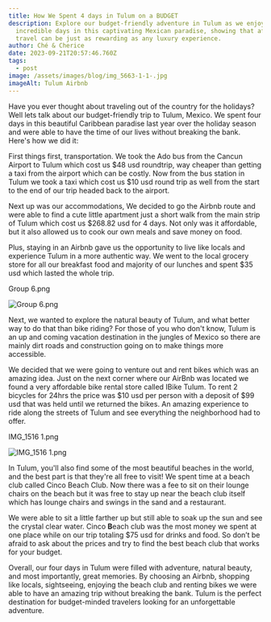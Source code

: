 ```yaml
---
title: How We Spent 4 days in Tulum on a BUDGET
description: Explore our budget-friendly adventure in Tulum as we enjoyed four
  incredible days in this captivating Mexican paradise, showing that affordable
  travel can be just as rewarding as any luxury experience.
author: Ché & Cherice
date: 2023-09-21T20:57:46.760Z
tags:
  - post
image: /assets/images/blog/img_5663-1-1-.jpg
imageAlt: Tulum Airbnb
---
```

Have you ever thought about traveling out of the country for the holidays? Well lets talk about our budget-friendly trip to Tulum, Mexico. We spent four days in this beautiful Caribbean paradise last year over the holiday season and were able to have the time of our lives without breaking the bank. Here's how we did it:

First things first, transportation. We took the Ado bus from the Cancun Airport to Tulum which cost us $48 usd roundtrip, way cheaper than getting a taxi from the airport which can be costly. Now from the bus station in Tulum we took a taxi which cost us $10 usd round trip as well from the start to the end of our trip headed back to the airport.

Next up was our accommodations, We decided to go the Airbnb route and were able to find a cute little apartment just a short walk from the main strip of Tulum which cost us $268.82 usd for 4 days. Not only was it affordable, but it also allowed us to cook our own meals and save money on food.

Plus, staying in an Airbnb gave us the opportunity to live like locals and experience Tulum in a more authentic way. We went to the local grocery store for all our breakfast food and majority of our lunches and spent $35 usd which lasted the whole trip.

Group 6.png

![Group 6.png](https://cdn.sanity.io/images/amjqlrk4/production/47873e2af1436b6395bc2fd8a54731de9fa476fe-1232x502.png?rect=240,0,753,502&w=600&h=400&fit=fillmax&dpr=2)

Next, we wanted to explore the natural beauty of Tulum, and what better way to do that than bike riding? For those of you who don't know, Tulum is an up and coming vacation destination in the jungles of Mexico so there are mainly dirt roads and construction going on to make things more accessible.

We decided that we were going to venture out and rent bikes which was an amazing idea. Just on the next corner where our AirBnb was located we found a very affordable bike rental store called IBike Tulum. To rent 2 bicycles for 24hrs the price was $10 usd per person with a deposit of $99 usd that was held until we returned the bikes. An amazing experience to ride along the streets of Tulum and see everything the neighborhood had to offer.

IMG_1516 1.png

![IMG_1516 1.png](https://cdn.sanity.io/images/amjqlrk4/production/de8c04dcc703818c427b574bad26da3b9f9e56f7-638x904.png?rect=0,240,638,425&w=600&h=400&fit=fillmax&dpr=2)

In Tulum, you'll also find some of the most beautiful beaches in the world, and the best part is that they're all free to visit! We spent time at a beach club called Cinco Beach Club. Now there was a fee to sit on their lounge chairs on the beach but it was free to stay up near the beach club itself which has lounge chairs and swings in the sand and a restaurant.

We were able to sit a little farther up but still able to soak up the sun and see the crystal clear water. Cinco **B**each club was the most money we spent at one place while on our trip totaling $75 usd for drinks and food. So don’t be afraid to ask about the prices and try to find the best beach club that works for your budget.

Overall, our four days in Tulum were filled with adventure, natural beauty, and most importantly, great memories. By choosing an Airbnb, shopping like locals, sightseeing, enjoying the beach club and renting bikes we were able to have an amazing trip without breaking the bank. Tulum is the perfect destination for budget-minded travelers looking for an unforgettable adventure.